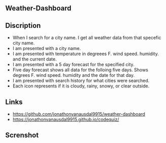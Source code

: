 ## Weather-Dashboard
## Discription
*  When I search for a city name. I get all weather data from that specefic city name.
*  I am presented with a city name. 
*  I am presented with temperature in degreees F. wind speed. humidity. and the current date.
*  I am presented with a 5 day forecast for the specified city.
*  Five day forecast shows all data for the folloing five days. Shows degrees F. wind speed. humidity and the date for that day.
*  I am presented with search history for what cities were searched. 
*  Each icon represents if it is cloudy, rainy, snowy, or clear outside. 

## Links
* https://github.com/jonathonvanausdal9915/weather-dashboard
* https://jonathonvanausdal9915.github.io/codequiz/
## Screnshot